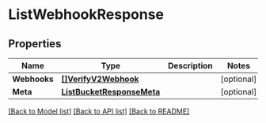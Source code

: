 # ListWebhookResponse

## Properties

Name | Type | Description | Notes
------------ | ------------- | ------------- | -------------
**Webhooks** | [**[]VerifyV2Webhook**](VerifyV2Webhook.md) |  |[optional] 
**Meta** | [**ListBucketResponseMeta**](ListBucketResponseMeta.md) |  |[optional] 

[[Back to Model list]](../README.md#documentation-for-models) [[Back to API list]](../README.md#documentation-for-api-endpoints) [[Back to README]](../README.md)


